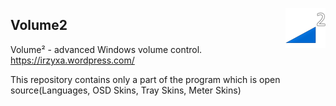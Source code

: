 ﻿<a href="https://irzyxa.wordpress.com/"><img align="right" src="Assets/MainIcon-PNGs/64.png"/></a>

Volume2
----
 
Volume² - advanced Windows volume control. https://irzyxa.wordpress.com/

This repository contains only a part of the program which is open source(Languages, OSD Skins, Tray Skins, Meter Skins)
